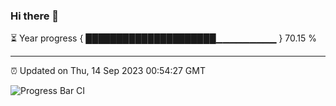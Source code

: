 ### Hi there 👋

⏳ Year progress { █████████████████████▁▁▁▁▁▁▁▁▁ } 70.15 %

---

⏰ Updated on Thu, 14 Sep 2023 00:54:27 GMT

![Progress Bar CI](https://github.com/JuvenileQ/Progress-Bar-CI/workflows/main/badge.svg)
